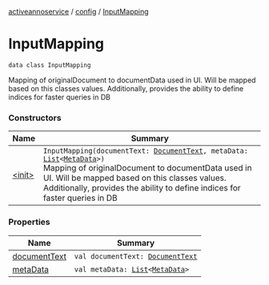 [activeannoservice](../../index.md) / [config](../index.md) / [InputMapping](./index.md)

# InputMapping

`data class InputMapping`

Mapping of originalDocument to documentData used in UI. Will be mapped based on this classes values.
Additionally, provides the ability to define indices for faster queries in DB

### Constructors

| Name | Summary |
|---|---|
| [&lt;init&gt;](-init-.md) | `InputMapping(documentText: `[`DocumentText`](../-document-text/index.md)`, metaData: `[`List`](https://kotlinlang.org/api/latest/jvm/stdlib/kotlin.collections/-list/index.html)`<`[`MetaData`](../-meta-data/index.md)`>)`<br>Mapping of originalDocument to documentData used in UI. Will be mapped based on this classes values. Additionally, provides the ability to define indices for faster queries in DB |

### Properties

| Name | Summary |
|---|---|
| [documentText](document-text.md) | `val documentText: `[`DocumentText`](../-document-text/index.md) |
| [metaData](meta-data.md) | `val metaData: `[`List`](https://kotlinlang.org/api/latest/jvm/stdlib/kotlin.collections/-list/index.html)`<`[`MetaData`](../-meta-data/index.md)`>` |
